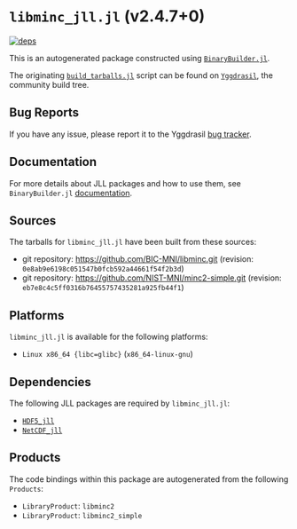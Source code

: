 # `libminc_jll.jl` (v2.4.7+0)

[![deps](https://juliahub.com/docs/libminc_jll/deps.svg)](https://juliahub.com/ui/Packages/General/libminc_jll/)

This is an autogenerated package constructed using [`BinaryBuilder.jl`](https://github.com/JuliaPackaging/BinaryBuilder.jl).

The originating [`build_tarballs.jl`](https://github.com/JuliaPackaging/Yggdrasil/blob/e6d2dd24d19ab7b907535974df733c11e44cd244/L/libminc/build_tarballs.jl) script can be found on [`Yggdrasil`](https://github.com/JuliaPackaging/Yggdrasil/), the community build tree.

## Bug Reports

If you have any issue, please report it to the Yggdrasil [bug tracker](https://github.com/JuliaPackaging/Yggdrasil/issues).

## Documentation

For more details about JLL packages and how to use them, see `BinaryBuilder.jl` [documentation](https://docs.binarybuilder.org/stable/jll/).

## Sources

The tarballs for `libminc_jll.jl` have been built from these sources:

* git repository: https://github.com/BIC-MNI/libminc.git (revision: `0e8ab9e6198c051547b0fcb592a44661f54f2b3d`)
* git repository: https://github.com/NIST-MNI/minc2-simple.git (revision: `eb7e8c4c5ff0316b76455757435281a925fb44f1`)

## Platforms

`libminc_jll.jl` is available for the following platforms:

* `Linux x86_64 {libc=glibc}` (`x86_64-linux-gnu`)

## Dependencies

The following JLL packages are required by `libminc_jll.jl`:

* [`HDF5_jll`](https://github.com/JuliaBinaryWrappers/HDF5_jll.jl)
* [`NetCDF_jll`](https://github.com/JuliaBinaryWrappers/NetCDF_jll.jl)

## Products

The code bindings within this package are autogenerated from the following `Products`:

* `LibraryProduct`: `libminc2`
* `LibraryProduct`: `libminc2_simple`

